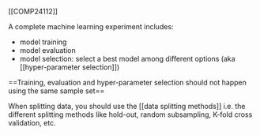 [[COMP24112]]

A complete machine learning experiment includes:
- model training 
- model evaluation
- model selection: select a best model among different options (aka [[hyper-parameter selection]])

==Training, evaluation and hyper-parameter selection should not happen using the same sample set==

When splitting data, you should use the [[data splitting methods]] i.e. the different splitting methods like hold-out, random subsampling, K-fold cross validation, etc.